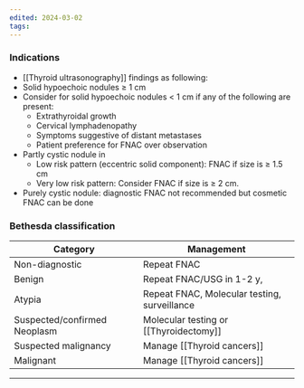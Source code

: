 ```yaml
---
edited: 2024-03-02
tags:
---
```

### Indications
- [[Thyroid ultrasonography]]  findings as following:
- Solid hypoechoic nodules ≥ 1 cm  
- Consider for solid hypoechoic nodules < 1 cm if any of the following are present: 
	- Extrathyroidal growth
	- Cervical lymphadenopathy
	- Symptoms suggestive of distant metastases
	- Patient preference for FNAC over observation
- Partly cystic nodule in 
	- Low risk pattern (eccentric solid component): FNAC if size is ≥ 1.5 cm 
	- Very low risk pattern: Consider FNAC if size is ≥ 2 cm. 
- Purely cystic nodule: diagnostic FNAC not recommended but cosmetic FNAC can be done 

### Bethesda classification

| Category                     | Management                                   |
| ---------------------------- | -------------------------------------------- |
| Non-diagnostic               | Repeat FNAC                                  |
| Benign                       | Repeat FNAC/USG in 1-2 y,                    |
| Atypia                       | Repeat FNAC, Molecular testing, surveillance |
| Suspected/confirmed Neoplasm | Molecular testing or [[Thyroidectomy]]       |
| Suspected malignancy         | Manage [[Thyroid cancers]]                   |
| Malignant                    | Manage [[Thyroid cancers]]                   |


---
